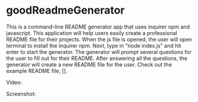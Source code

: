 # goodReadmeGenerator

This is a command-line README generator app that uses inquirer npm and javascript. This application will help users easily create a professional README file for their projects. When the js file is opened, the user will open terminal to install the inquirer npm. Next, type in "node index.js" and hit enter to start the generator. The generator will prompt several questions for the user to fill out for their README. After answering all the questions, the generator will create a new README file for the user. Check out the example README file, [].

Video:

Screenshot:
